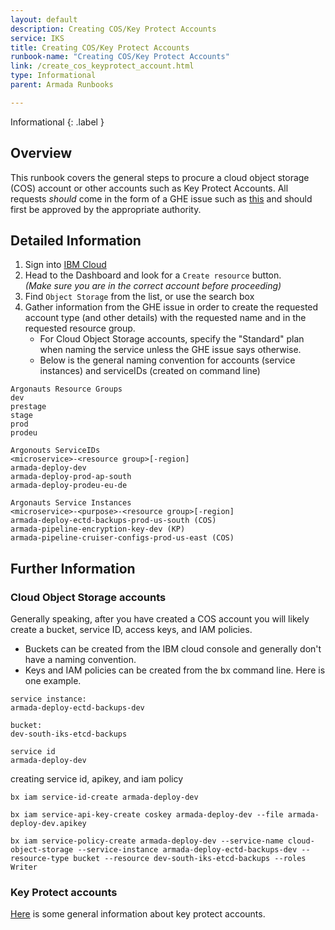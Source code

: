 ```yaml
---
layout: default
description: Creating COS/Key Protect Accounts
service: IKS
title: Creating COS/Key Protect Accounts
runbook-name: "Creating COS/Key Protect Accounts"
link: /create_cos_keyprotect_account.html
type: Informational
parent: Armada Runbooks

---
```


Informational
{: .label }

## Overview
This runbook covers the general steps to procure a cloud object storage (COS) account or other accounts such as Key Protect Accounts. All requests _should_ come in the form of a GHE issue such as [this](https://github.ibm.com/alchemy-conductors/team/issues/3661) and should first be approved by the appropriate authority.

## Detailed Information
1. Sign into [IBM Cloud](https://cloud.ibm.com/)
1. Head to the Dashboard and look for a `Create resource` button.  
_(Make sure you are in the correct account before proceeding)_
1. Find `Object Storage` from the list, or use the search box
1. Gather information from the GHE issue in order to create the requested account type (and other details) with the requested name and in the requested resource group.
    - For Cloud Object Storage accounts, specify the "Standard" plan when naming the service unless the GHE issue says otherwise. 
    - Below is the general naming convention for accounts (service instances) and serviceIDs (created on command line)

```
Argonauts Resource Groups
dev
prestage
stage
prod
prodeu

Argonouts ServiceIDs
<microservice>-<resource group>[-region]
armada-deploy-dev
armada-deploy-prod-ap-south
armada-deploy-prodeu-eu-de

Argonauts Service Instances
<microservice>-<purpose>-<resource group>[-region]
armada-deploy-ectd-backups-prod-us-south (COS)
armada-pipeline-encryption-key-dev (KP)
armada-pipeline-cruiser-configs-prod-us-east (COS)
```

## Further Information

### Cloud Object Storage accounts
Generally speaking, after you have created a COS account you will likely create a bucket, service ID, access keys, and IAM policies.

- Buckets can be created from the IBM cloud console and generally don't have a naming convention.
- Keys and IAM policies can be created from the bx command line. Here is one example. 

```
service instance:
armada-deploy-ectd-backups-dev

bucket:
dev-south-iks-etcd-backups

service id
armada-deploy-dev
```

creating service id, apikey, and iam policy

```
bx iam service-id-create armada-deploy-dev

bx iam service-api-key-create coskey armada-deploy-dev --file armada-deploy-dev.apikey

bx iam service-policy-create armada-deploy-dev --service-name cloud-object-storage --service-instance armada-deploy-ectd-backups-dev --resource-type bucket --resource dev-south-iks-etcd-backups --roles Writer
```

### Key Protect accounts
[Here](https://cloud.ibm.com/docs/key-protect?topic=key-protect-getting-started-tutorial) is some general information about key protect accounts. 
